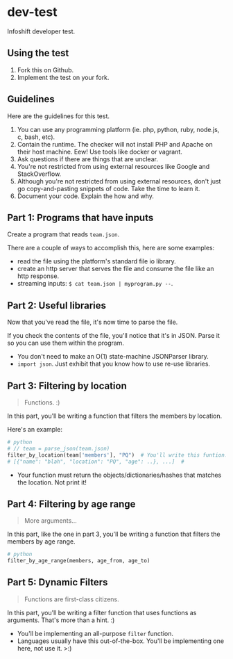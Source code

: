 dev-test
===

Infoshift developer test.

Using the test
---

1. Fork this on Github.
2. Implement the test on your fork.

Guidelines
---

Here are the guidelines for this test.

1. You can use any programming platform (ie. php, python, ruby, node.js, c, bash, etc).
2. Contain the runtime. The checker will not install PHP and Apache on their host machine. Eew! Use tools like docker or vagrant.
3. Ask questions if there are things that are unclear.
4. You're not restricted from using external resources like Google and StackOverflow.
5. Although you're not restricted from using external resources, don't just go copy-and-pasting snippets of code. Take the time to learn it.
6. Document your code. Explain the how and why.

Part 1: Programs that have inputs
---

Create a program that reads `team.json`.

There are a couple of ways to accomplish this, here are some examples:
- read the file using the platform's standard file io library.
- create an http server that serves the file and consume the file like an http response.
- streaming inputs: `$ cat team.json | myprogram.py --`.

Part 2: Useful libraries
---

Now that you've read the file, it's now time to parse the file.

If you check the contents of the file, you'll notice that it's in JSON.
Parse it so you can use them within the program.

- You don't need to make an O(1) state-machine JSONParser library.
- `import json`. Just exhibit that you know how to use re-use libraries.

Part 3: Filtering by location
---

> Functions. :)

In this part, you'll be writing a function that filters the members by location.

Here's an example:

```python
# python
# // team = parse_json(team.json)
filter_by_location(team['members'], "PQ")  # You'll write this funtion.
# [{"name": "blah", "location": "PQ", "age": ..}, ...]  # 
```

- Your function must return the objects/dictionaries/hashes that matches the location. Not print it!

Part 4: Filtering by age range
---

> More arguments...

In this part, like the one in part 3, you'll be writing a function that filters 
the members by age range.

```python
# python
filter_by_age_range(members, age_from, age_to)
```

Part 5: Dynamic Filters
---

> Functions are first-class citizens.

In this part, you'll be writing a filter function that uses functions as arguments. That's more than a hint. :)

- You'll be implementing an all-purpose `filter` function.
- Languages usually have this out-of-the-box. You'll be implementing one here, not use it. >:)
